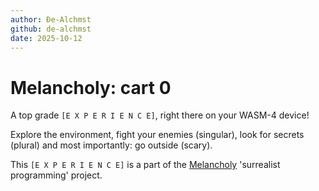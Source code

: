 ```yaml
---
author: Đe-Alchmst
github: de-alchmst
date: 2025-10-12
---
```


# Melancholy: cart 0

A top grade `[E X P E R I E N C E]`, right there on your WASM-4 device!

Explore the environment, fight your enemies (singular), look for secrets (plural) and most importantly: go outside (scary).

This `[E X P E R I E N C E]` is a part of the [Melancholy](https://github.com/De-Alchmst/melancholy.git) 'surrealist programming' project.
